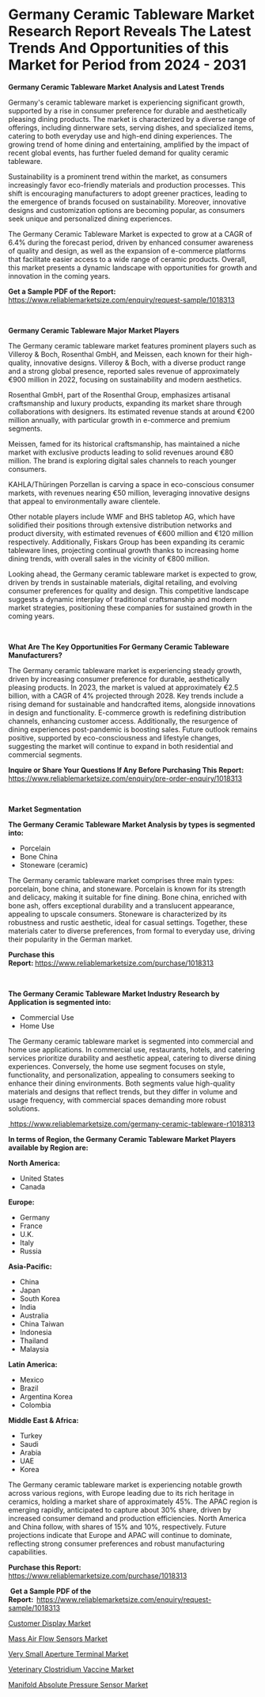 <p><h1>Germany Ceramic Tableware Market Research Report Reveals The Latest Trends And Opportunities of this Market for Period from 2024 - 2031</h1></p><p><strong>Germany Ceramic Tableware Market Analysis and Latest Trends</strong></p>
<p><p>Germany's ceramic tableware market is experiencing significant growth, supported by a rise in consumer preference for durable and aesthetically pleasing dining products. The market is characterized by a diverse range of offerings, including dinnerware sets, serving dishes, and specialized items, catering to both everyday use and high-end dining experiences. The growing trend of home dining and entertaining, amplified by the impact of recent global events, has further fueled demand for quality ceramic tableware.</p><p>Sustainability is a prominent trend within the market, as consumers increasingly favor eco-friendly materials and production processes. This shift is encouraging manufacturers to adopt greener practices, leading to the emergence of brands focused on sustainability. Moreover, innovative designs and customization options are becoming popular, as consumers seek unique and personalized dining experiences.</p><p>The Germany Ceramic Tableware Market is expected to grow at a CAGR of 6.4% during the forecast period, driven by enhanced consumer awareness of quality and design, as well as the expansion of e-commerce platforms that facilitate easier access to a wide range of ceramic products. Overall, this market presents a dynamic landscape with opportunities for growth and innovation in the coming years.</p></p>
<p><strong>Get a Sample PDF of the Report:&nbsp;</strong> <a href="https://www.reliablemarketsize.com/enquiry/request-sample/1018313?utm_campaign=1105&utm_medium=2&utm_source=Github&utm_content=ia&utm_term=17112024&utm_id=germany-ceramic-tableware">https://www.reliablemarketsize.com/enquiry/request-sample/1018313</a></p>
<p>&nbsp;</p>
<p><strong>Germany Ceramic Tableware Major Market Players</strong></p>
<p><p>The Germany ceramic tableware market features prominent players such as Villeroy & Boch, Rosenthal GmbH, and Meissen, each known for their high-quality, innovative designs. Villeroy & Boch, with a diverse product range and a strong global presence, reported sales revenue of approximately €900 million in 2022, focusing on sustainability and modern aesthetics. </p><p>Rosenthal GmbH, part of the Rosenthal Group, emphasizes artisanal craftsmanship and luxury products, expanding its market share through collaborations with designers. Its estimated revenue stands at around €200 million annually, with particular growth in e-commerce and premium segments.</p><p>Meissen, famed for its historical craftsmanship, has maintained a niche market with exclusive products leading to solid revenues around €80 million. The brand is exploring digital sales channels to reach younger consumers.</p><p>KAHLA/Thüringen Porzellan is carving a space in eco-conscious consumer markets, with revenues nearing €50 million, leveraging innovative designs that appeal to environmentally aware clientele.</p><p>Other notable players include WMF and BHS tabletop AG, which have solidified their positions through extensive distribution networks and product diversity, with estimated revenues of €600 million and €120 million respectively. Additionally, Fiskars Group has been expanding its ceramic tableware lines, projecting continual growth thanks to increasing home dining trends, with overall sales in the vicinity of €800 million.</p><p>Looking ahead, the Germany ceramic tableware market is expected to grow, driven by trends in sustainable materials, digital retailing, and evolving consumer preferences for quality and design. This competitive landscape suggests a dynamic interplay of traditional craftsmanship and modern market strategies, positioning these companies for sustained growth in the coming years.</p></p>
<p>&nbsp;</p>
<p><strong>What Are The Key Opportunities For Germany Ceramic Tableware Manufacturers?</strong></p>
<p><p>The Germany ceramic tableware market is experiencing steady growth, driven by increasing consumer preference for durable, aesthetically pleasing products. In 2023, the market is valued at approximately €2.5 billion, with a CAGR of 4% projected through 2028. Key trends include a rising demand for sustainable and handcrafted items, alongside innovations in design and functionality. E-commerce growth is redefining distribution channels, enhancing customer access. Additionally, the resurgence of dining experiences post-pandemic is boosting sales. Future outlook remains positive, supported by eco-consciousness and lifestyle changes, suggesting the market will continue to expand in both residential and commercial segments.</p></p>
<p><strong>Inquire or Share Your Questions If Any Before Purchasing This Report:</strong> <a href="https://www.reliablemarketsize.com/enquiry/pre-order-enquiry/1018313?utm_campaign=1105&utm_medium=2&utm_source=Github&utm_content=ia&utm_term=17112024&utm_id=germany-ceramic-tableware">https://www.reliablemarketsize.com/enquiry/pre-order-enquiry/1018313</a></p>
<p>&nbsp;</p>
<p><strong>Market Segmentation</strong></p>
<p><strong>The Germany Ceramic Tableware Market Analysis by types is segmented into:</strong></p>
<p><ul><li>Porcelain</li><li>Bone China</li><li>Stoneware (ceramic)</li></ul></p>
<p><p>The Germany ceramic tableware market comprises three main types: porcelain, bone china, and stoneware. Porcelain is known for its strength and delicacy, making it suitable for fine dining. Bone china, enriched with bone ash, offers exceptional durability and a translucent appearance, appealing to upscale consumers. Stoneware is characterized by its robustness and rustic aesthetic, ideal for casual settings. Together, these materials cater to diverse preferences, from formal to everyday use, driving their popularity in the German market.</p></p>
<p><strong>Purchase this Report:&nbsp;</strong><a href="https://www.reliablemarketsize.com/purchase/1018313?utm_campaign=1105&utm_medium=2&utm_source=Github&utm_content=ia&utm_term=17112024&utm_id=germany-ceramic-tableware">https://www.reliablemarketsize.com/purchase/1018313</a></p>
<p>&nbsp;</p>
<p><strong>The Germany Ceramic Tableware Market Industry Research by Application is segmented into:</strong></p>
<p><ul><li>Commercial Use</li><li>Home Use</li></ul></p>
<p><p>The Germany ceramic tableware market is segmented into commercial and home use applications. In commercial use, restaurants, hotels, and catering services prioritize durability and aesthetic appeal, catering to diverse dining experiences. Conversely, the home use segment focuses on style, functionality, and personalization, appealing to consumers seeking to enhance their dining environments. Both segments value high-quality materials and designs that reflect trends, but they differ in volume and usage frequency, with commercial spaces demanding more robust solutions.</p></p>
<p><a href="https://www.reliablemarketsize.com/germany-ceramic-tableware-r1018313?utm_campaign=1105&utm_medium=2&utm_source=Github&utm_content=ia&utm_term=17112024&utm_id=germany-ceramic-tableware">&nbsp;https://www.reliablemarketsize.com/germany-ceramic-tableware-r1018313</a></p>
<p><strong>In terms of Region, the Germany Ceramic Tableware Market Players available by Region are:</strong></p>
<p>
    <p> <strong> North America: </strong>
        <ul>
            <li>United States</li>
            <li>Canada</li>
        </ul>
        </p> 
    <p> <strong> Europe: </strong>
        <ul>
            <li>Germany</li>
            <li>France</li>
            <li>U.K.</li>
            <li>Italy</li>
            <li>Russia</li>
        </ul>
        </p> 
    <p> <strong> Asia-Pacific: </strong>
        <ul>
            <li>China</li>
            <li>Japan</li>
            <li>South Korea</li>
            <li>India</li>
            <li>Australia</li>
            <li>China Taiwan</li>
            <li>Indonesia</li>
            <li>Thailand</li>
            <li>Malaysia</li>
        </ul>
        </p> 
    <p> <strong> Latin America: </strong>
        <ul>
            <li>Mexico</li>
            <li>Brazil</li>
            <li>Argentina Korea</li>
            <li>Colombia</li>
        </ul>
        </p> 
    <p> <strong> Middle East & Africa: </strong>
        <ul>
            <li>Turkey</li>
            <li>Saudi</li>
            <li>Arabia</li>
            <li>UAE</li>
            <li>Korea</li>
        </ul>
    </p>
    </p>
<p><p>The Germany ceramic tableware market is experiencing notable growth across various regions, with Europe leading due to its rich heritage in ceramics, holding a market share of approximately 45%. The APAC region is emerging rapidly, anticipated to capture about 30% share, driven by increased consumer demand and production efficiencies. North America and China follow, with shares of 15% and 10%, respectively. Future projections indicate that Europe and APAC will continue to dominate, reflecting strong consumer preferences and robust manufacturing capabilities.</p></p>
<p><strong>Purchase this Report: </strong><a href="https://www.reliablemarketsize.com/purchase/1018313?utm_campaign=1105&utm_medium=2&utm_source=Github&utm_content=ia&utm_term=17112024&utm_id=germany-ceramic-tableware">https://www.reliablemarketsize.com/purchase/1018313</a></p>
<p>&nbsp;<strong>Get a Sample PDF of the Report:&nbsp;&nbsp;</strong><a href="https://www.reliablemarketsize.com/enquiry/request-sample/1018313?utm_campaign=1105&utm_medium=2&utm_source=Github&utm_content=ia&utm_term=17112024&utm_id=germany-ceramic-tableware">https://www.reliablemarketsize.com/enquiry/request-sample/1018313</a></p>
<p><strong></strong></p>
<p><p><a href="https://www.linkedin.com/pulse/market-forecasting-change-global-customer-display-dynamics-cnadc?utm_campaign=1105&utm_medium=2&utm_source=Github&utm_content=ia&utm_term=17112024&utm_id=germany-ceramic-tableware">Customer Display Market</a></p><p><a href="https://www.linkedin.com/pulse/strategic-market-insights-navigating-global-mass-air-flow-sensors-ehjgc?utm_campaign=1105&utm_medium=2&utm_source=Github&utm_content=ia&utm_term=17112024&utm_id=germany-ceramic-tableware">Mass Air Flow Sensors Market</a></p><p><a href="https://issuu.com/reportprime-2/docs/very-small-aperture-terminal-market_f36d0298487ce6?utm_campaign=1105&utm_medium=2&utm_source=Github&utm_content=ia&utm_term=17112024&utm_id=germany-ceramic-tableware">Very Small Aperture Terminal Market</a></p><p><a href="https://issuu.com/reportprime-2/docs/veterinary-clostridium-vaccine-mark_e36db78b101670?utm_campaign=1105&utm_medium=2&utm_source=Github&utm_content=ia&utm_term=17112024&utm_id=germany-ceramic-tableware">Veterinary Clostridium Vaccine Market</a></p><p><a href="https://www.linkedin.com/pulse/manifold-absolute-pressure-sensor-market-size-share-analysis-u0tec?utm_campaign=1105&utm_medium=2&utm_source=Github&utm_content=ia&utm_term=17112024&utm_id=germany-ceramic-tableware">Manifold Absolute Pressure Sensor Market</a></p></p>